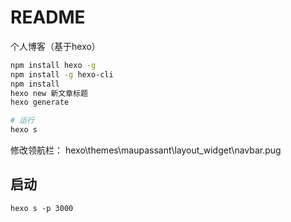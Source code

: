 # README
个人博客（基于hexo）
```bash
npm install hexo -g
npm install -g hexo-cli
npm install
hexo new 新文章标题
hexo generate

# 运行
hexo s
```

修改领航栏：
hexo\themes\maupassant\layout\_widget\navbar.pug

## 启动
`hexo s -p 3000`
